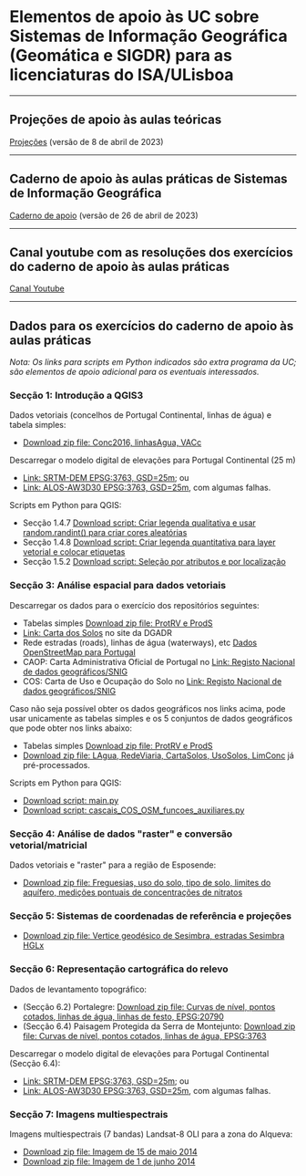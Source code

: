 # Elementos de apoio às UC sobre Sistemas de Informação Geográfica (Geomática e SIGDR) para as licenciaturas do ISA/ULisboa

---

## Projeções de apoio às aulas teóricas

[Projeções](slides_uc_sig_2023.pdf) (versão de 8 de abril de 2023) 

---

## Caderno de apoio às aulas práticas de Sistemas de Informação Geográfica

[Caderno de apoio](Caderno-aulas-praticas-qgis3_SIG.pdf) (versão de 26 de abril de 2023)

---

## Canal youtube com as resoluções dos exercícios do caderno de apoio às aulas práticas

[Canal Youtube](https://www.youtube.com/@qgis3emportugues)

<!--  comments
### Script python para Seccao 1.B.1: Primeiro exemplo de script de Python em QGIS, 'processing.run' e 'History'

### Script python para Seccao 1.B.2: Script Python para criar legenda quantivativa e colocar de etiquetas na layer em QGIS 3

### Script python para Seccao 1.B.3: Script Python para criar legenda qualitativa com cores aleatórias ("random colors")
-->

---

## Dados para os exercícios do caderno de apoio às aulas práticas

*Nota: Os links para scripts em Python indicados são extra programa da UC; são elementos de apoio adicional para os eventuais interessados.*

### Secção 1: Introdução a QGIS3

Dados vetoriais (concelhos de Portugal Continental, linhas de água) e tabela simples:
- [Download zip file: Conc2016, linhasAgua, VACc](IntroQGIS.zip)

Descarregar o modelo digital de elevações para Portugal Continental (25 m)
- [Link: SRTM-DEM EPSG:3763, GSD=25m](https://www.fc.up.pt/pessoas/jagoncal/dems/); ou
- [Link: ALOS-AW3D30 EPSG:3763, GSD=25m](https://www.fc.up.pt/pessoas/jagoncal/dems/), com algumas falhas.

Scripts em Python para QGIS:
- Secção 1.4.7 [Download script: Criar legenda qualitativa e usar random.randint() para criar cores aleatórias](python_qgis/introQGIS/legenda_qualitativa_random_mylayer.py)
- Secção 1.4.8 [Download script: Criar legenda quantitativa para layer vetorial e colocar etiquetas](python_qgis/introQGIS/legenda_quantitativa_mylayer.py)
- Secção 1.5.2 [Download script: Seleção por atributos e por localização](python_qgis/introQGIS/concMondego.py)

### Secção 3: Análise espacial para dados vetoriais

Descarregar os dados para o exercício dos repositórios seguintes:
- Tabelas simples [Download zip file: ProtRV e ProdS](analise_espacial_cascais/tabelas_simples_cascais.zip) 
- [Link: Carta dos Solos](https://snisolos.dgadr.gov.pt/downloads) no site da DGADR
- Rede estradas (roads), linhas de água (waterways), etc [Dados OpenStreetMap para Portugal](https://download.geofabrik.de/europe/portugal.html)
- CAOP: Carta Administrativa Oficial de Portugal no [Link: Registo Nacional de dados geográficos/SNIG](https://snig.dgterritorio.gov.pt/rndg/srv/por/catalog.search#/home)
- COS: Carta de Uso e Ocupação do Solo no [Link: Registo Nacional de dados geográficos/SNIG](https://snig.dgterritorio.gov.pt/rndg/srv/por/catalog.search#/home)

Caso não seja possível obter os dados geográficos nos links acima, pode usar unicamente as tabelas simples e os 5 conjuntos de dados geográficos que pode obter nos links abaixo:
- Tabelas simples [Download zip file: ProtRV e ProdS](analise_espacial_cascais/tabelas_simples_cascais.zip) 
- [Download zip file: LAgua, RedeViaria, CartaSolos, UsoSolos, LimConc](analise_espacial_cascais/dados_geog_input_cascais.zip) já pré-processados.

Scripts em Python para QGIS:
- [Download script: main.py](python_qgis/cascais/main.py)
- [Download script: cascais_COS_OSM_funcoes_auxiliares.py](python_qgis/cascais/cascais_COS_OSM_funcoes_auxiliares.py)

### Secção 4: Análise de dados "raster" e conversão vetorial/matricial

Dados vetoriais e "raster" para a região de Esposende:
- [Download zip file: Freguesias, uso do solo, tipo de solo, limites do aquífero, medições pontuais de concentrações de nitratos](Dados_Esposende_3763.zip)

### Secção 5: Sistemas de coordenadas de referência e projeções

- [Download zip file: Vertice geodésico de Sesimbra, estradas Sesimbra HGLx](SistCoordReferenciaProjecoes.zip)

### Secção 6: Representação cartográfica do relevo

Dados de levantamento topográfico: 
- (Secção 6.2) Portalegre: [Download zip file: Curvas de nível, pontos cotados, linhas de água, linhas de festo, EPSG:20790](Representacao_terreno_portalegre_20790.zip)
- (Secção 6.4) Paisagem Protegida da Serra de Montejunto: [Download zip file: Curvas de nível, pontos cotados, linhas de água, EPSG:3763](representacao_terreno_montejunto_3763.zip)

Descarregar o modelo digital de elevações para Portugal Continental (Secção 6.4):
- [Link: SRTM-DEM EPSG:3763, GSD=25m](https://www.fc.up.pt/pessoas/jagoncal/dems/); ou
- [Link: ALOS-AW3D30 EPSG:3763, GSD=25m](https://www.fc.up.pt/pessoas/jagoncal/dems/), com algumas falhas.

### Secção 7: Imagens multiespectrais

Imagens multiespectrais (7 bandas) Landsat-8 OLI para a zona do Alqueva:
- [Download zip file: Imagem de 15 de maio 2014](LC82030332014151.zip)
- [Download zip file: Imagem de 1 de junho 2014](LC82030332014167.zip)
